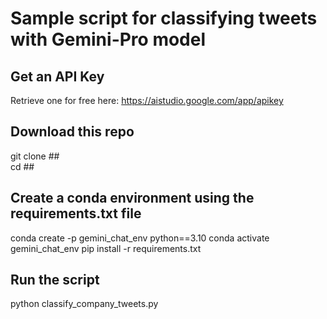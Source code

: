 # Sample script for classifying tweets with Gemini-Pro model

## Get an API Key
Retrieve one for free here: https://aistudio.google.com/app/apikey

## Download this repo
git clone ##  
cd ##

## Create a conda environment using the requirements.txt file
conda create -p gemini_chat_env python==3.10 
conda activate gemini_chat_env
pip install -r requirements.txt 

## Run the script
python classify_company_tweets.py